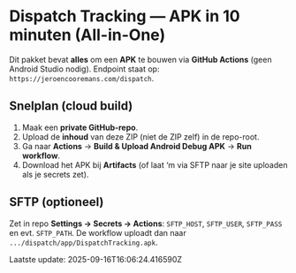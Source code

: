 # Dispatch Tracking — APK in 10 minuten (All-in-One)

Dit pakket bevat **alles** om een **APK** te bouwen via **GitHub Actions** (geen Android Studio nodig).
Endpoint staat op: `https://jeroencooremans.com/dispatch`.

## Snelplan (cloud build)
1) Maak een **private GitHub-repo**.
2) Upload de **inhoud** van deze ZIP (niet de ZIP zelf) in de repo-root.
3) Ga naar **Actions** → **Build & Upload Android Debug APK** → **Run workflow**.
4) Download het APK bij **Artifacts** (of laat ‘m via SFTP naar je site uploaden als je secrets zet).

## SFTP (optioneel)
Zet in repo **Settings → Secrets → Actions**: `SFTP_HOST`, `SFTP_USER`, `SFTP_PASS` en evt. `SFTP_PATH`. 
De workflow uploadt dan naar `.../dispatch/app/DispatchTracking.apk`.

Laatste update: 2025-09-16T16:06:24.416590Z
